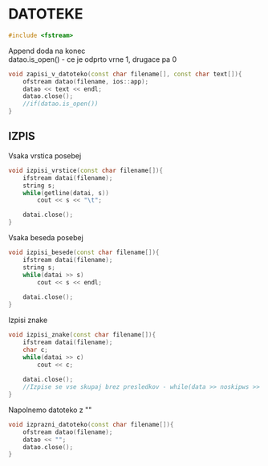 <h1>DATOTEKE</h1>

```cpp
#include <fstream>
```
Append doda na konec\
datao.is_open() - ce je odprto vrne 1, drugace pa 0
```cpp
void zapisi_v_datoteko(const char filename[], const char text[]){
    ofstream datao(filename, ios::app); 
    datao << text << endl;
    datao.close();
    //if(datao.is_open())
}
```

<h2>IZPIS</h2><p>
Vsaka vrstica posebej

```cpp
void izpisi_vrstice(const char filename[]){
    ifstream datai(filename);
    string s;
    while(getline(datai, s))
        cout << s << "\t";

    datai.close();
}
```
Vsaka beseda posebej
```cpp
void izpisi_besede(const char filename[]){
    ifstream datai(filename);
    string s;
    while(datai >> s)
        cout << s << endl;
    
    datai.close();
}
```
Izpisi znake
```cpp
void izpisi_znake(const char filename[]){
    ifstream datai(filename);
    char c;
    while(datai >> c) 
        cout << c;
    
    datai.close();
    //Izpise se vse skupaj brez presledkov - while(data >> noskipws >> c)
}
```

Napolnemo datoteko z ""
```cpp
void izprazni_datoteko(const char filename[]){
    ofstream datao(filename);
    datao << "";
    datao.close();
}
```
